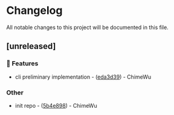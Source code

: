 # Changelog

All notable changes to this project will be documented in this file.

## [unreleased]

### 🚀 Features

- cli preliminary implementation - ([eda3d39]($REPO/commit/eda3d39329e69a7fb201a31bc042c74ca70d2a5e)) - ChimeWu

### Other

- init repo - ([5b4e898]($REPO/commit/5b4e89879b6ae0e55f086de1978065f182406cb4)) - ChimeWu

<!-- generated by git-cliff -->

